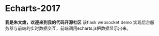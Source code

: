 # Echarts-2017
**我是朱文焌，欢迎来到我的代码开源社区**
该flask websocket demo 实现后台服务器与前端的实时数据交互，前端调用echarts.js把数据显示出来。

